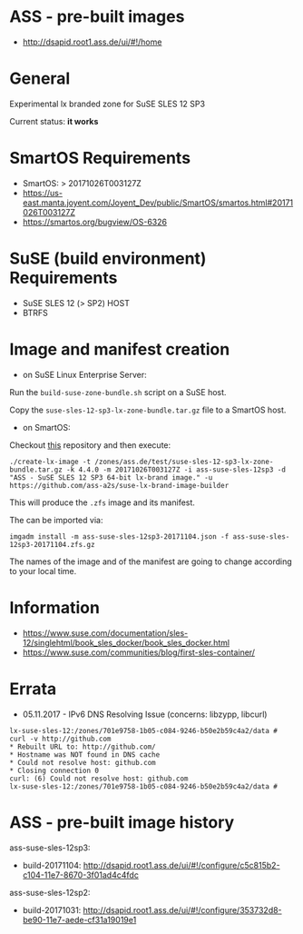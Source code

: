 
ASS - pre-built images
======================

* http://dsapid.root1.ass.de/ui/#!/home

General
=======

Experimental lx branded zone for SuSE SLES 12 SP3

Current status: **it works**

# SmartOS Requirements

* SmartOS: > 20171026T003127Z
* https://us-east.manta.joyent.com/Joyent_Dev/public/SmartOS/smartos.html#20171026T003127Z
* https://smartos.org/bugview/OS-6326

# SuSE (build environment) Requirements

* SuSE SLES 12 (> SP2) HOST
* BTRFS

# Image and manifest creation

* on SuSE Linux Enterprise Server:

Run the `build-suse-zone-bundle.sh` script on a SuSE host.

Copy the `suse-sles-12-sp3-lx-zone-bundle.tar.gz` file to a SmartOS host.

* on SmartOS:

Checkout [this](https://github.com/ass-a2s/debian-lx-brand-image-builder) repository
and then execute:

```
./create-lx-image -t /zones/ass.de/test/suse-sles-12-sp3-lx-zone-bundle.tar.gz -k 4.4.0 -m 20171026T003127Z -i ass-suse-sles-12sp3 -d "ASS - SuSE SLES 12 SP3 64-bit lx-brand image." -u https://github.com/ass-a2s/suse-lx-brand-image-builder
```

This will produce the `.zfs` image and its manifest.

The can be imported via:

```
imgadm install -m ass-suse-sles-12sp3-20171104.json -f ass-suse-sles-12sp3-20171104.zfs.gz
```

The names of the image and of the manifest are going to change according to your local time.

# Information

* https://www.suse.com/documentation/sles-12/singlehtml/book_sles_docker/book_sles_docker.html
* https://www.suse.com/communities/blog/first-sles-container/

Errata
======

* 05.11.2017 - IPv6 DNS Resolving Issue (concerns: libzypp, libcurl)

```
lx-suse-sles-12:/zones/701e9758-1b05-c084-9246-b50e2b59c4a2/data # curl -v http://github.com
* Rebuilt URL to: http://github.com/
* Hostname was NOT found in DNS cache
* Could not resolve host: github.com
* Closing connection 0
curl: (6) Could not resolve host: github.com
lx-suse-sles-12:/zones/701e9758-1b05-c084-9246-b50e2b59c4a2/data #
```

ASS - pre-built image history
=============================

ass-suse-sles-12sp3:

* build-20171104: http://dsapid.root1.ass.de/ui/#!/configure/c5c815b2-c104-11e7-8670-3f01ad4c4fdc

ass-suse-sles-12sp2:

* build-20171031: http://dsapid.root1.ass.de/ui/#!/configure/353732d8-be90-11e7-aede-cf31a19019e1

